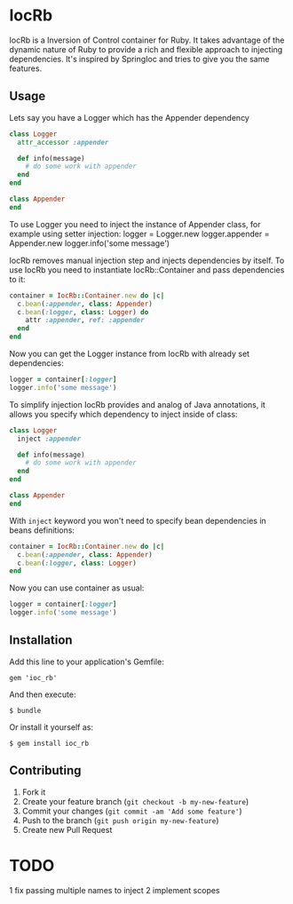 # IocRb

IocRb is a Inversion of Control container for Ruby.
It takes advantage of the dynamic nature of Ruby to provide a rich and flexible approach to injecting dependencies.
It's inspired by SpringIoc and tries to give you the same features.

## Usage
Lets say you have a Logger which has the Appender dependency

```ruby
class Logger
  attr_accessor :appender

  def info(message)
    # do some work with appender
  end
end

class Appender
end
```
To use Logger you need to inject the instance of Appender class, for example
using setter injection:
logger = Logger.new
logger.appender = Appender.new
logger.info('some message')

IocRb removes manual injection step and injects dependencies by itself.
To use IocRb you need to instantiate IocRb::Container and pass dependencies to it:
```ruby
container = IocRb::Container.new do |c|
  c.bean(:appender, class: Appender)
  c.bean(:logger, class: Logger) do
    attr :appender, ref: :appender
  end
end
```
Now you can get the Logger instance from IocRb with already set dependencies:
```ruby
logger = container[:logger]
logger.info('some message')
```

To simplify injection IocRb provides and analog of Java annotations, it allows you
specify which dependency to inject inside of class:
```ruby
class Logger
  inject :appender

  def info(message)
    # do some work with appender
  end
end

class Appender
end
```

With `inject` keyword you won't need to specify bean dependencies in beans definitions:
```ruby
container = IocRb::Container.new do |c|
  c.bean(:appender, class: Appender)
  c.bean(:logger, class: Logger)
end
```

Now you can use container as usual:
```ruby
logger = container[:logger]
logger.info('some message')
```

## Installation

Add this line to your application's Gemfile:

    gem 'ioc_rb'

And then execute:

    $ bundle

Or install it yourself as:

    $ gem install ioc_rb

## Contributing

1. Fork it
2. Create your feature branch (`git checkout -b my-new-feature`)
3. Commit your changes (`git commit -am 'Add some feature'`)
4. Push to the branch (`git push origin my-new-feature`)
5. Create new Pull Request

# TODO
1 fix passing multiple names to inject
2 implement scopes
